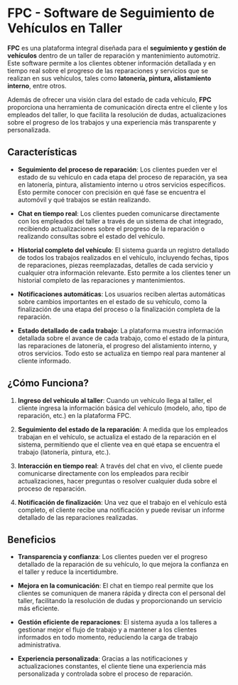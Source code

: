# FPC - Software de Seguimiento de Vehículos en Taller

**FPC** es una plataforma integral diseñada para el **seguimiento y gestión de vehículos** dentro de un taller de reparación y mantenimiento automotriz. Este software permite a los clientes obtener información detallada y en tiempo real sobre el progreso de las reparaciones y servicios que se realizan en sus vehículos, tales como **latonería, pintura, alistamiento interno**, entre otros.

Además de ofrecer una visión clara del estado de cada vehículo, **FPC** proporciona una herramienta de comunicación directa entre el cliente y los empleados del taller, lo que facilita la resolución de dudas, actualizaciones sobre el progreso de los trabajos y una experiencia más transparente y personalizada.

## Características

- **Seguimiento del proceso de reparación**: Los clientes pueden ver el estado de su vehículo en cada etapa del proceso de reparación, ya sea en latonería, pintura, alistamiento interno u otros servicios específicos. Esto permite conocer con precisión en qué fase se encuentra el automóvil y qué trabajos se están realizando.

- **Chat en tiempo real**: Los clientes pueden comunicarse directamente con los empleados del taller a través de un sistema de chat integrado, recibiendo actualizaciones sobre el progreso de la reparación o realizando consultas sobre el estado del vehículo.

- **Historial completo del vehículo**: El sistema guarda un registro detallado de todos los trabajos realizados en el vehículo, incluyendo fechas, tipos de reparaciones, piezas reemplazadas, detalles de cada servicio y cualquier otra información relevante. Esto permite a los clientes tener un historial completo de las reparaciones y mantenimientos.

- **Notificaciones automáticas**: Los usuarios reciben alertas automáticas sobre cambios importantes en el estado de su vehículo, como la finalización de una etapa del proceso o la finalización completa de la reparación.

- **Estado detallado de cada trabajo**: La plataforma muestra información detallada sobre el avance de cada trabajo, como el estado de la pintura, las reparaciones de latonería, el progreso del alistamiento interno, y otros servicios. Todo esto se actualiza en tiempo real para mantener al cliente informado.

## ¿Cómo Funciona?

1. **Ingreso del vehículo al taller**: Cuando un vehículo llega al taller, el cliente ingresa la información básica del vehículo (modelo, año, tipo de reparación, etc.) en la plataforma FPC.
  
2. **Seguimiento del estado de la reparación**: A medida que los empleados trabajan en el vehículo, se actualiza el estado de la reparación en el sistema, permitiendo que el cliente vea en qué etapa se encuentra el trabajo (latonería, pintura, etc.).

3. **Interacción en tiempo real**: A través del chat en vivo, el cliente puede comunicarse directamente con los empleados para recibir actualizaciones, hacer preguntas o resolver cualquier duda sobre el proceso de reparación.

4. **Notificación de finalización**: Una vez que el trabajo en el vehículo está completo, el cliente recibe una notificación y puede revisar un informe detallado de las reparaciones realizadas.

## Beneficios

- **Transparencia y confianza**: Los clientes pueden ver el progreso detallado de la reparación de su vehículo, lo que mejora la confianza en el taller y reduce la incertidumbre.
  
- **Mejora en la comunicación**: El chat en tiempo real permite que los clientes se comuniquen de manera rápida y directa con el personal del taller, facilitando la resolución de dudas y proporcionando un servicio más eficiente.

- **Gestión eficiente de reparaciones**: El sistema ayuda a los talleres a gestionar mejor el flujo de trabajo y a mantener a los clientes informados en todo momento, reduciendo la carga de trabajo administrativa.

- **Experiencia personalizada**: Gracias a las notificaciones y actualizaciones constantes, el cliente tiene una experiencia más personalizada y controlada sobre el proceso de reparación.



